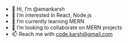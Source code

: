 - 👋 Hi, I’m @amankarsh
- 👀 I’m interested in React, Node.js
- 🌱 I’m currently learning MERN
- 💞️ I’m looking to collaborate on MERN projects
- 📫 Reach me with code.karsh@gmail.com

<!---
amankarsh/amankarsh is a ✨ special ✨ repository because its `README.md` (this file) appears on your GitHub profile.
You can click the Preview link to take a look at your changes.
--->
